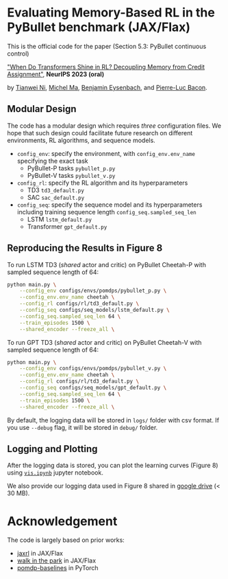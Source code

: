 # Evaluating Memory-Based RL in the PyBullet benchmark (JAX/Flax)

This is the official code for the paper (Section 5.3: PyBullet continuous control)

["When Do Transformers Shine in RL? Decoupling Memory from Credit Assignment"](https://arxiv.org/abs/2307.03864), **NeurIPS 2023 (oral)**

by [Tianwei Ni](https://twni2016.github.io/), [Michel Ma](https://scholar.google.com/citations?user=capMFX8AAAAJ&hl=en), [Benjamin Eysenbach](https://ben-eysenbach.github.io/), and [Pierre-Luc Bacon](http://pierrelucbacon.com/). 

## Modular Design
The code has a modular design which requires *three* configuration files. We hope that such design could facilitate future research on different environments, RL algorithms, and sequence models.

- `config_env`: specify the environment, with `config_env.env_name` specifying the exact task
    - PyBullet-P tasks `pybullet_p.py`
    - PyBullet-V tasks `pybullet_v.py`
- `config_rl`: specify the RL algorithm and its hyperparameters
    - TD3 `td3_default.py`
    - SAC `sac_default.py`
- `config_seq`: specify the sequence model and its hyperparameters including training sequence length `config_seq.sampled_seq_len`
    - LSTM `lstm_default.py`
    - Transformer `gpt_default.py`

## Reproducing the Results in Figure 8

To run LSTM TD3 (*shared* actor and critic) on PyBullet Cheetah-P with sampled sequence length of 64:
```bash
python main.py \
    --config_env configs/envs/pomdps/pybullet_p.py \
    --config_env.env_name cheetah \
    --config_rl configs/rl/td3_default.py \
    --config_seq configs/seq_models/lstm_default.py \
    --config_seq.sampled_seq_len 64 \
    --train_episodes 1500 \
    --shared_encoder --freeze_all \
```

To run GPT TD3 (*shared* actor and critic) on PyBullet Cheetah-V with sampled sequence length of 64:
```bash
python main.py \
    --config_env configs/envs/pomdps/pybullet_v.py \
    --config_env.env_name cheetah \
    --config_rl configs/rl/td3_default.py \
    --config_seq configs/seq_models/gpt_default.py \
    --config_seq.sampled_seq_len 64 \
    --train_episodes 1500 \
    --shared_encoder --freeze_all \
```

By default, the logging data will be stored in `logs/` folder with csv format. If you use `--debug` flag, it will be stored in `debug/` folder. 

## Logging and Plotting

After the logging data is stored, you can plot the learning curves (Figure 8) using [`vis.ipynb`](https://github.com/twni2016/Memory-RL/blob/pybullet_jax/vis.ipynb) jupyter notebook.

We also provide our logging data used in Figure 8 shared in [google drive](https://drive.google.com/file/d/11dVb-4j7KvS0mrZ-2avl2TwyeaE3jTva/view?usp=sharing) (< 30 MB).


# Acknowledgement

The code is largely based on prior works:

- [jaxrl](https://github.com/ikostrikov/jaxrl) in JAX/Flax
- [walk in the park](https://github.com/ikostrikov/walk_in_the_park) in JAX/Flax
- [pomdp-baselines](https://github.com/twni2016/pomdp-baselines) in PyTorch

